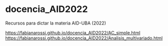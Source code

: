 # docencia_AID2022
Recursos para dictar la materia AID-UBA (2022)

https://fabianarossi.github.io/docencia_AID2022/AC_simple.html
https://fabianarossi.github.io/docencia_AID2022/Analisis_multivariado.html
